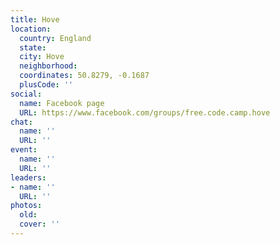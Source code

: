 ```yaml
---
title: Hove
location:
  country: England
  state: 
  city: Hove
  neighborhood: 
  coordinates: 50.8279, -0.1687
  plusCode: ''
social:
  name: Facebook page
  URL: https://www.facebook.com/groups/free.code.camp.hove
chat:
  name: ''
  URL: ''
event:
  name: ''
  URL: ''
leaders:
- name: ''
  URL: ''
photos:
  old: 
  cover: ''
---
```

